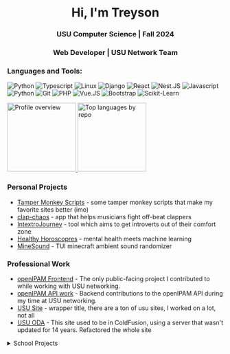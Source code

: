 <h1 align="center">Hi, I'm Treyson</h1>
<h3 align="center">USU Computer Science | Fall 2024</h3>
<h3 align="center">Web Developer | USU Network Team</h3>

<h3 align="left">Languages and Tools:</h3>

![Python](https://img.shields.io/badge/-Python-black?style=flat&logo=Python&logoColor=FFE17E)
![Typescript](https://img.shields.io/badge/-Typescript-black?style=flat&logo=Typescript)
![Linux](https://img.shields.io/badge/-Linux-black?style=flat&logo=Linux&logoColor=FFFFFF)
![Django](https://img.shields.io/badge/-Django-black?style=flat&logo=Django&logoColor=20AA76)
![React](https://img.shields.io/badge/-React-black?style=flat&logo=React)
![Nest.JS](https://img.shields.io/badge/-nestjs-black?style=flat&logo=nestjs&logoColor=20AA76)
![Javascript](https://img.shields.io/badge/-Javascript-black?style=flat&logo=Javascript)
![Python](https://img.shields.io/badge/-Python-black?style=flat&logo=Python)
![Git](https://img.shields.io/badge/-Git-black?style=flat&logo=Git)
![PHP](https://img.shields.io/badge/-PHP-black?style=flat&logo=PHP)
![Vue.JS](https://img.shields.io/badge/-Vue.JS-black?style=flat&logo=vuedotjs)
![Bootstrap](https://img.shields.io/badge/-Bootstrap-black?style=flat&logo=Bootstrap)
![Scikit-Learn](https://img.shields.io/badge/-Scikit_Learn-black?style=flat&logo=scikit-learn)

<p>
<a display="inline" target="_blank" href="http://github-profile-summary-cards.vercel.app/api/cards/profile-details?username=treyson-grange&theme=aura_dark">
    <img alt="Profile overview" src="http://github-profile-summary-cards.vercel.app/api/cards/profile-details?username=treyson-grange&theme=aura_dark" height="160">
</a>

<a display="inline" target="_blank" href="http://github-profile-summary-cards.vercel.app/api/cards/repos-per-language?username=treyson-grange&theme=aura_dark">
    <img alt="Top languages by repo" src="http://github-profile-summary-cards.vercel.app/api/cards/repos-per-language?username=treyson-grange&theme=aura_dark" height="160">
</a>
</p>

<h3>Personal Projects</h3>
  <ul>
    <li><a href="https://github.com/Treyson-Grange/TM-Scripts">Tamper Monkey Scripts</a> - some tamper monkey scripts that make my favorite sites better (imo)</li>
    <li><a href="https://github.com/Treyson-Grange/clap-chaos">clap-chaos</a> - app that helps musicians fight off-beat clappers</li>
    <li><a href="https://github.com/Treyson-Grange/IntextroJourney">IntextroJourney</a> - tool which aims to get introverts out of their comfort zone</li>
    <li><a href="https://github.com/bethChris/HealthyHoroscopes">Healthy Horoscopres</a> - mental health meets machine learning</li>
    <li><a href="https://github.com/Treyson-Grange/MineSound">MineSound</a> - TUI minecraft ambient sound randomizer</li>
    <!--     <li><a href=""></a></li> -->
  </ul>

<h3>Professional Work</h3>
<ul>
  <li>
  <a href="https://github.com/Treyson-Grange/openipam-react-frontend">openIPAM Frontend</a> - 
  The only public-facing project I contributed to while working with USU networking.
</li>
<li>
  <a href="https://github.com/Treyson-Grange/django-openipam">openIPAM API work</a> - 
  Backend contributions to the openIPAM API during my time at USU networking.
</li>

  <li><a href="usu.edu">USU Site</a> - wrapper title, there are a ton of usu sites, I worked on a lot, not all</li>
  <li><a href="https://www.usu.edu/oda/">USU ODA</a> - This site used to be in ColdFusion, using a server that wasn't updated for 14 years. Refactored the whole site</li>
</ul>

<details>
  <summary>School Projects</summary>
  <h2>School Projects</h2>
  
  <h3>CS6830 Data Science In Practice</h3>
  <ul>
    <li><a href="https://github.com/blake-barber/CS6830-Final-Project">Final Project</a></li>
    <li><a href="https://github.com/Drew-Watson-117/cs5830_project_8">Project 8</a></li>
    <li><a href="https://github.com/ShawnThorne/cs5830_project7">Project 7</a></li>
    <li><a href="https://github.com/n8taylor/cs_5830_project6">Project 6</a></li>
    <li><a href="https://github.com/Treyson-Grange/cs5830_project5">Project 5</a></li>
    <li><a href="https://github.com/Treyson-Grange/cs5830_project4">Project 4</a></li>
    <li><a href="https://github.com/Treyson-Grange/cs5830_project3">Project 3</a></li>
    <li><a href="https://github.com/Treyson-Grange/cs5830_project2">Project 2</a></li>
    <li><a href="https://github.com/Treyson-Grange/cs5830_project1">Project 1</a></li>
  </ul>

  <h3>Misc</h3>
  <ul>
    <li><a href="#">Eedi-Mining-Misconceptions-in-Mathematics</a></li> <!-- Placeholder link -->
    <li><a href="https://github.com/Treyson-Grange/4460CTFd">Cyber Security CTF</a></li>
    <li><a href="https://github.com/usu-wallace/CS4320_Group_Project_01">Intro to ML final project</a></li>
  </ul>
</details>
